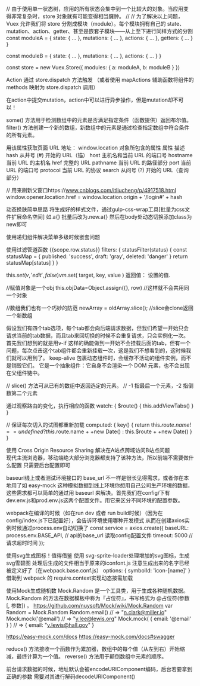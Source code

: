 // 由于使用单一状态树，应用的所有状态会集中到一个比较大的对象。当应用变得非常复杂时，store 对象就有可能变得相当臃肿。
//
// 为了解决以上问题，Vuex 允许我们将 store 分割成模块（module）。每个模块拥有自己的 state、mutation、action、getter、甚至是嵌套子模块——从上至下进行同样方式的分割
const moduleA = {
  state: { ... },
  mutations: { ... },
  actions: { ... },
  getters: { ... }
}

const moduleB = {
  state: { ... },
  mutations: { ... },
  actions: { ... }
}

const store = new Vuex.Store({
  modules: {
    a: moduleA,
    b: moduleB
  }
})

Action 通过 store.dispatch 方法触发
（或者使用 mapActions 辅助函数将组件的 methods 映射为 store.dispatch 调用）

在action中提交mutation，action中可以进行异步操作，但是mutation却不可以！

some() 方法用于检测数组中的元素是否满足指定条件（函数提供）返回布尔值。
filter() 方法创建一个新的数组，新数组中的元素是通过检查指定数组中符合条件的所有元素。

用该属性获取页面 URL 地址：
window.location 对象所包含的属性
属性	描述
hash	从井号 (#) 开始的 URL（锚）
host	主机名和当前 URL 的端口号
hostname	当前 URL 的主机名
href	完整的 URL
pathname	当前 URL 的路径部分
port	当前 URL 的端口号
protocol	当前 URL 的协议
search	从问号 (?) 开始的 URL（查询部分）

 // 用来刷新父窗口https://www.cnblogs.com/itliucheng/p/4917518.html
 window.opener.location.href = window.location.origin + '/login#' + hash
 
 动态换肤简单思路
 将生成好的样式文件，通过gulp-css-wrap工具[批量为css文件扩展命名空间]
 如.a{} 批量后改为.new.a{}
 然后在body处动态切换添加class为new即可
 
 使用递归组件解决菜单多级时候嵌套问题
 
 使用过滤管道函数
 <el-tag :type="scope.row.status | statusFilter">{{scope.row.status}}</el-tag>
 filters: {
     statusFilter(status) {
       const statusMap = {
         published: 'success',
         draft: 'gray',
         deleted: 'danger'
       }
       return statusMap[status]
     }
   }
   
  this.$set(v, 'edit', false) 
  vm.$set( target, key, value ) 
  返回值： 设置的值.

//赋值对象是一个obj
this.objData=Object.assign({}, row) //这样就不会共用同一个对象

//数组我们也有一个巧妙的防范
newArray = oldArray.slice(); //slice会clone返回一个新数组

假设我们有四个tab选项，每个tab都会向后端请求数据，但我们希望一开始只会请求当前的tab数据，而且tab来回切换的时候不会重复请求，只会实例化一次。首先我们想到的就是用v-if 这样的确能做到一开始不会挂载后面的tab，但有一个问题，每次点击这个tab组件都会重新挂载一次，这是我们不想看到的，这时候我们就可以用到<keep-alive>了。
keep-alive 
包裹动态组件时，会缓存不活动的组件实例，而不是销毁它们。 它是一个抽象组件：它自身不会渲染一个 DOM 元素，也不会出现在父组件链中。

// slice() 方法可从已有的数组中返回选定的元素。
// -1 指最后一个元素，-2 指倒数第二个元素

通过观察路由的变化，执行相应的函数
  watch: {
    $route() {
      this.addViewTabs()
    }
  }
  
  // 保证每次切入的试图都重新加载
<router-view :key="key"></router-view> 
computed: {
    key() {
      return this.$route.name !== undefined ? this.$route.name + +new Date() : this.$route + +new Date()
    }
  }
  
使用 Cross Origin Resource Sharing 解决在A站点跨域访问B站点问题  
现代主流浏览器，移动端绝大部分浏览器都支持了该种方法，所以前端不需要做什么配置
只需要后台配置即可

baseurl线上或者测试环境接口的 base_url 不一样是很长见得需求，或者你在本地用了如 easy-mock 这种模拟数据到线上环境你想用自己公司生产环境的数据，这些需求都可以简单的通过用 baseurl 来解决。首先我们在config/下有dev.env.js和prod.env.js这两个配置文件。用它来区分不同环境的配置参数。

webpack在编译的时候（如在run dev 或者 run build时候）（因为在config/index.js下已配置好），会告诉环境使用哪种开发模式
从而在创建axios实例时候通过process.env自动切换了
const service = axios.create({
  baseURL: process.env.BASE_API, // api的base_url 读取config配置文件
  timeout: 5000                  // 请求超时时间
});

使用svg生成图标！值得借鉴
使用 svg-sprite-loader处理增加的svg图标，生成svg雪碧图
处理后生成的文件相当于原来的iconfont.js
注意生成出来的名字已经被定义好了（在webpack.base.conf.js）
 options: {
          symbolId: 'icon-[name]'
        }
借助到 webpack 的 require.context实现动态按需加载

使用Mock生成随机数
Mock.Random 是一个工具类，用于生成各种随机数据。
Mock.Random 的方法在数据模板中称为『占位符』，书写格式为 @占位符(参数 [, 参数]) 。
https://github.com/nuysoft/Mock/wiki/Mock.Random
var Random = Mock.Random
Random.email()
// => "n.clark@miller.io"
Mock.mock('@email')
// => "y.lee@lewis.org"
Mock.mock( { email: '@email' } )
// => { email: "v.lewis@hall.gov" }

https://easy-mock.com/docs
https://easy-mock.com/docs#swagger

reduce() 方法接收一个函数作为累加器，数组中的每个值（从左到右）开始缩减，最终计算为一个值。
reverse() 方法用于颠倒数组中元素的顺序。

前台请求数据的时候，地址默认会被encodeURIComponent编码，后台若要拿到正确的参数
需要对其进行解码decodeURIComponent()